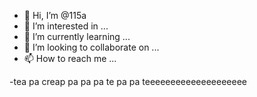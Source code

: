 - 👋 Hi, I’m @115a
- 👀 I’m interested in ...
- 🌱 I’m currently learning ...
- 💞️ I’m looking to collaborate on ...
- 📫 How to reach me ...

<!---
115a/115a is a ✨ special ✨ repository because its `README.md` (this file) appears on your GitHub profile.
You can click the Preview link to take a look at your changes.
--->



-tea pa creap pa pa pa te pa pa teeeeeeeeeeeeeeeeeeee
